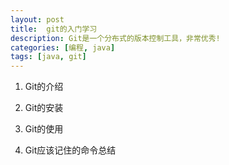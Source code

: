 ```yaml
---
layout: post
title:  git的入门学习
description: Git是一个分布式的版本控制工具，非常优秀!
categories: [编程, java]
tags: [java, git]
---
```


1. Git的介绍


2. Git的安装

3. Git的使用


4. Git应该记住的命令总结